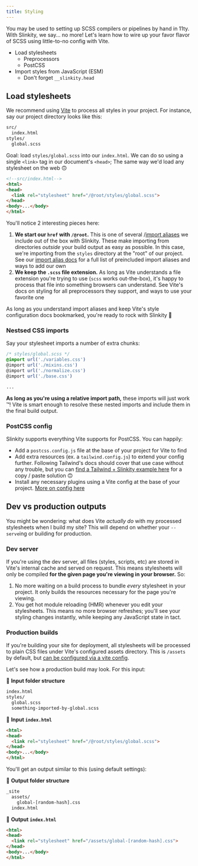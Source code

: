 ```yaml
---
title: Styling
---
```


You may be used to setting up SCSS compilers or pipelines by hand in 11ty. With Slinkity, we say... no more! Let's learn how to wire up your favor flavor of SCSS using little-to-no config with Vite.

- Load stylesheets
  - Preprocessors
  - PostCSS
- Import styles from JavaScript (ESM)
  - Don't forget `__slinkity.head`

## Load stylesheets

We recommend using [Vite](https://vitejs.dev/) to process all styles in your project. For instance, say our project directory looks like this:

```bash
src/
  index.html
styles/
  global.scss
```

Goal: load `styles/global.scss` into our `index.html`. We can do so using a single `<link>` tag in our document's `<head>`; The same way we'd load any stylesheet on the web 🙃

```html
<!--src/index.html-->
<html>
<head>
  <link rel="stylesheet" href="/@root/styles/global.scss">
</head>
<body>...</body>
</html>
```

You'll notice 2 interesting pieces here:

1. **We start our `href` with `/@root`.** This is one of several /[import aliases](/docs/import-aliases) we include out of the box with Slinkity. These make importing from directories _outside_ your build output as easy as possible. In this case, we're importing from the `styles` directory at the "root" of our project. See our [import alias docs](/docs/import-aliases) for a full list of preincluded import aliases and ways to add our own
2. **We keep the `.scss` file extension.** As long as Vite understands a file extension you're trying to use (`scss` works out-the-box), it's happy to process that file into something browsers can understand. See Vite's docs on styling for all preprocessors they support, and ways to use your favorite one

As long as you understand import aliases and keep Vite's style configuration docs bookmarked, you're ready to rock with Slinkity 🎸

### Nestsed CSS imports

Say your stylesheet imports a number of extra chunks:

```css
/* styles/global.scss */
@import url('./variables.css')
@import url('./mixins.css')
@import url('./normalize.css')
@import url('./base.css')

...
```

**As long as you're using a relative import path,** these imports will just work ™️! Vite is smart enough to resolve these nested imports and include them in the final build output.

### PostCSS config

Slinkity supports everything Vite supports for PostCSS. You can happily:
- Add a `postcss.config.js` file at the base of your project for Vite to find
- Add extra resources (ex. a `tailwind.config.js`) to extend your config further. Following Tailwind's docs should cover that use case without any trouble, but you can [find a Tailwind + Slinkity example here]() for a copy / paste solution 🙃
- Install any necessary plugins using a Vite config at the base of your project. [More on config here](/docs/config/#vite's-vite.config.js)


## Dev vs production outputs

You might be wondering: what does Vite _actually do_ with my processed stylesheets when I build my site? This will depend on whether your `--serve`ing or building for production.

### Dev server

If you're using the dev server, all files (styles, scripts, etc) are stored in Vite's internal cache and served on request. This means stylesheets will only be compiled **for the given page you're viewing in your browser.** So:
1. No more waiting on a build process to bundle _every_ stylesheet in your project. It only builds the resources necessary for the page you're viewing.
2. You get hot module reloading (HMR) whenever you edit your stylesheets. This means no more browser refreshes; you'll see your styling changes instantly, while keeping any JavaScript state in tact.

### Production builds

If you're building your site for deployment, all stylesheets will be processed to plain CSS files under Vite's configured assets directory. This is `/assets` by default, but [can be configured via a vite config](/docs/config/#vite's-vite.config.js).

Let's see how a production build may look. For this input:

📂 **Input folder structure**

```bash
index.html
styles/
  global.scss
  something-imported-by-global.scss
```

📄 **Input `index.html`**

```html
<html>
<head>
  <link rel="stylesheet" href="/@root/styles/global.scss">
</head>
<body>...</body>
</html>
```

You'll get an output similar to this (using default settings):

📂 **Output folder structure**

```bash
_site
  assets/
    global-[random-hash].css
  index.html
```

📄 **Output `index.html`**

```html
<html>
<head>
  <link rel="stylesheet" href="/assets/global-[random-hash].css">
</head>
<body>...</body>
</html>
```